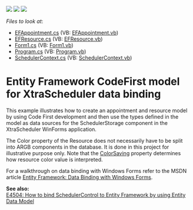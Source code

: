 <!-- default badges list -->
![](https://img.shields.io/endpoint?url=https://codecentral.devexpress.com/api/v1/VersionRange/128633613/15.2.4%2B)
[![](https://img.shields.io/badge/Open_in_DevExpress_Support_Center-FF7200?style=flat-square&logo=DevExpress&logoColor=white)](https://supportcenter.devexpress.com/ticket/details/E4107)
[![](https://img.shields.io/badge/📖_How_to_use_DevExpress_Examples-e9f6fc?style=flat-square)](https://docs.devexpress.com/GeneralInformation/403183)
<!-- default badges end -->
<!-- default file list -->
*Files to look at*:

* [EFAppointment.cs](./CS/XtraSchedulerEFTest/EFAppointment.cs) (VB: [EFAppointment.vb](./VB/XtraSchedulerEFTest/EFAppointment.vb))
* [EFResource.cs](./CS/XtraSchedulerEFTest/EFResource.cs) (VB: [EFResource.vb](./VB/XtraSchedulerEFTest/EFResource.vb))
* [Form1.cs](./CS/XtraSchedulerEFTest/Form1.cs) (VB: [Form1.vb](./VB/XtraSchedulerEFTest/Form1.vb))
* [Program.cs](./CS/XtraSchedulerEFTest/Program.cs) (VB: [Program.vb](./VB/XtraSchedulerEFTest/Program.vb))
* [SchedulerContext.cs](./CS/XtraSchedulerEFTest/SchedulerContext.cs) (VB: [SchedulerContext.vb](./VB/XtraSchedulerEFTest/SchedulerContext.vb))
<!-- default file list end -->
# Entity Framework CodeFirst model for XtraScheduler data binding


<p>This example illustrates how to create an appointment and resource model by using Code First development and then use the types defined in the model as data sources for the SchedulerStorage component in the XtraScheduler WinForms application.</p>
<p>The Color property of the Resource does not necessarily have to be split into ARGB components in the database. It is done in this project for illustrative purpose only. Note that the <a href="http://documentation.devexpress.com/#CoreLibraries/DevExpressXtraSchedulerResourceStorageBase_ColorSavingtopic"><u>ColorSaving</u></a> property determines how resource color value is interpreted.</p>
<p>For a walkthrough on data binding with Windows Forms refer to the MSDN article <a href="http://msdn.microsoft.com/en-us/data/jj682076"><u>Entity Framework: Data Binding with Windows Forms</u></a>.</p>
<p><strong>See also:</strong><strong><br /> </strong><a href="https://www.devexpress.com/Support/Center/p/E4504">E4504: How to bind SchedulerControl to Entity Framework by using Entity Data Model</a></p>

<br/>


